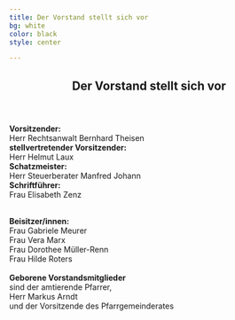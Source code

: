 ```yaml
---
title: Der Vorstand stellt sich vor
bg: white
color: black
style: center

---
```

<section id="one" class="main style1">
  <div class="container">
    <div class="row 150%">
      <div class="6u 12u$(medium)">
        <header class="major">
          <h2>Der Vorstand stellt sich vor</h2>
        </header>
         <p>
         <b>Vorsitzender:</b><br> Herr Rechtsanwalt Bernhard Theisen<br>
         <b>stellvertretender Vorsitzender:</b><br>
          Herr Helmut Laux<br>
         <b>Schatzmeister:</b><br>
          Herr Steuerberater Manfred Johann<br>
        <b>Schriftführer:</b><br>
         Frau Elisabeth Zenz<br>
         </p>
      </div>
      <div class="6u$ 12u$(medium) important(medium)">
        <p>
        <br>
        <b>Beisitzer/innen:</b><br>
        Frau Gabriele Meurer<br>
        Frau Vera Marx<br>
        Frau Dorothee Müller-Renn<br>
        Frau Hilde Roters<br><br>        
        <b>Geborene Vorstandsmitglieder</b><br>
        sind der amtierende Pfarrer,<br>
        Herr Markus Arndt 
        <br>und der Vorsitzende des Pfarrgemeinderates<br>
        </p>
      </div>
    </div>
  </div>
</section>

<section id="two" class="main style2" style="background-position: center center;background-image: url('images/overlay1.png'), url('../../images/vorstand.jpg');">
  <div class="container">
<div class="row 150%" style="height:340px;">
</div>
  </div>
</section>